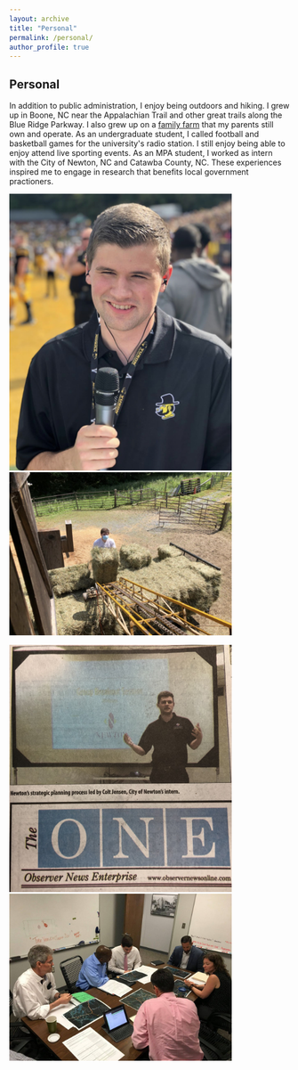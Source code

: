 ```yaml
---
layout: archive
title: "Personal"
permalink: /personal/
author_profile: true
---
```


## Personal

In addition to public administration, I enjoy being outdoors and hiking. I grew up in Boone, NC near the Appalachian Trail and other great trails along the Blue Ridge Parkway. I also grew up on a [family farm](https://www.facebook.com/profile.php?id=100064850944088) that my parents still own and operate. As an undergraduate student, I called football and basketball games for the university's radio station. I still enjoy being able to enjoy attend live sporting events. As an MPA student, I worked as intern with the City of Newton, NC and Catawba County, NC. These experiences inspired me to engage in research that benefits local government practioners. 


<img src="/images/IMG_2365.jpeg" width="400" /> <img src="/images/IMG_2364.jpeg" width="400"/> 

<img src="/images/IMG_1814.jpeg" width="400" /> <img src="/images/3.jpg" width="400"/> 

